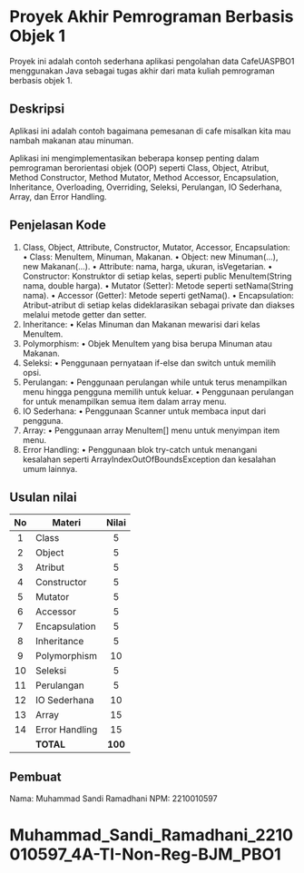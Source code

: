 # Proyek Akhir Pemrograman Berbasis Objek 1

Proyek ini adalah contoh sederhana aplikasi pengolahan data CafeUASPBO1 menggunakan Java sebagai tugas akhir dari mata kuliah pemrograman berbasis objek 1.

## Deskripsi

Aplikasi ini adalah contoh bagaimana pemesanan di cafe misalkan kita mau nambah makanan atau minuman.

Aplikasi ini mengimplementasikan beberapa konsep penting dalam pemrograman berorientasi objek (OOP) seperti Class, Object, Atribut, Method Constructor, Method Mutator, Method Accessor, Encapsulation, Inheritance, Overloading, Overriding, Seleksi, Perulangan, IO Sederhana, Array, dan Error Handling.

## Penjelasan Kode

1.	Class, Object, Attribute, Constructor, Mutator, Accessor, Encapsulation:
•	Class: MenuItem, Minuman, Makanan.
•	Object: new Minuman(...), new Makanan(...).
•	Attribute: nama, harga, ukuran, isVegetarian.
•	Constructor: Konstruktor di setiap kelas, seperti public MenuItem(String nama, double harga).
•	Mutator (Setter): Metode seperti setNama(String nama).
•	Accessor (Getter): Metode seperti getNama().
•	Encapsulation: Atribut-atribut di setiap kelas dideklarasikan sebagai private dan diakses melalui metode getter dan setter.
2.	Inheritance:
•	Kelas Minuman dan Makanan mewarisi dari kelas MenuItem.
3.	Polymorphism:
•	Objek MenuItem yang bisa berupa Minuman atau Makanan.
4.	Seleksi:
•	Penggunaan pernyataan if-else dan switch untuk memilih opsi.
5.	Perulangan:
•	Penggunaan perulangan while untuk terus menampilkan menu hingga pengguna memilih untuk keluar.
•	Penggunaan perulangan for untuk menampilkan semua item dalam array menu.
6.	IO Sederhana:
•	Penggunaan Scanner untuk membaca input dari pengguna.
7.	Array:
•	Penggunaan array MenuItem[] menu untuk menyimpan item menu.
8.	Error Handling:
•	Penggunaan blok try-catch untuk menangani kesalahan seperti ArrayIndexOutOfBoundsException dan kesalahan umum lainnya.



## Usulan nilai

| No  | Materi         |  Nilai  |
| :-: | -------------- | :-----: |
|  1  | Class          |    5    |
|  2  | Object         |    5    |
|  3  | Atribut        |    5    |
|  4  | Constructor    |    5    |
|  5  | Mutator        |    5    |
|  6  | Accessor       |    5    |
|  7  | Encapsulation  |    5    |
|  8  | Inheritance    |    5    |
|  9  | Polymorphism   |   10    |
| 10  | Seleksi        |    5    |
| 11  | Perulangan     |    5    |
| 12  | IO Sederhana   |   10    |
| 13  | Array          |   15    |
| 14  | Error Handling |   15    |
|     | **TOTAL**      | **100** |

## Pembuat

Nama: Muhammad Sandi Ramadhani
NPM: 2210010597

# Muhammad_Sandi_Ramadhani_2210010597_4A-TI-Non-Reg-BJM_PBO1
